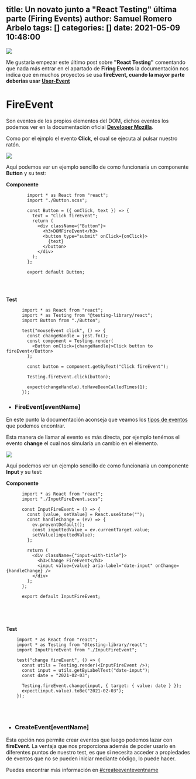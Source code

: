 title: Un novato junto a "React Testing" última parte (Firing Events)
author: Samuel Romero Arbelo
tags: []
categories: []
date: 2021-05-09 10:48:00
---
![](https://i.imgur.com/StMOQvK.png)


Me gustaría empezar este último post sobre **"React Testing"** comentando que nada más entrar en el apartado de **Firing Events** la documentación nos indica que en muchos proyectos se usa **fireEvent, cuando la mayor parte deberias usar** **[User-Event](https://testing-library.com/docs/ecosystem-user-event/)**


 # FireEvent

Son eventos de los propios elementos del DOM, dichos eventos los podemos ver en la documentación oficial **[Developer Mozilla](https://developer.mozilla.org/es/docs/Web/API)**.

Como por el ejmplo el evento **Click**, el cual se ejecuta al pulsar nuestro ratón. 


![](https://i.imgur.com/822ydEe.gif)

Aquí podemos ver un ejemplo sencillo de como funcionaría un componente **Button** y su test:

**Componente**
   
```
        import * as React from "react";
        import "./Button.scss";

        const Button = ({ onClick, text }) => {
          text = "Click fireEvent";
          return (
            <div className={"Button"}>
              <h3>DOMFireEvent</h3>
              <button type="submit" onClick={onClick}>
                {text}
              </button>
            </div>
          );
        };

        export default Button;


```

<br/>

 **Test**

  ```
        import * as React from "react";
        import * as Testing from "@testing-library/react";
        import Button from "./Button";  

        test("mouseEvent click", () => {
          const changeHandle = jest.fn();
          const component = Testing.render(
            <Button onClick={changeHandle}>Click button to fireEvent</Button>
          );

          const button = component.getByText("Click fireEvent");

          Testing.fireEvent.click(button);

          expect(changeHandle).toHaveBeenCalledTimes(1);
        });
  ```



* ### FireEvent[eventName]

En este punto la documentación aconseja  que veamos los [tipos de eventos](https://github.com/testing-library/dom-testing-library/blob/master/src/event-map.js) que podemos encontrar.

Esta manera de llamar al evento es más directa, por ejemplo tenémos el evento **change** el cual nos simularía un cambio en el elemento.

![](https://i.imgur.com/Dg3jK8L.gif)

Aquí podemos ver un ejemplo sencillo de como funcionaría un componente **Input** y su test:


**Componente**
       
   
```
      import * as React from "react";
      import "./InputFireEvent.scss";

      const InputFireEvent = () => {
        const [value, setValue] = React.useState("");
        const handleChange = (ev) => {
          ev.preventDefault();
          const inputtedValue = ev.currentTarget.value;
          setValue(inputtedValue);
        };

        return (
          <div className={"input-with-title"}>
            <h3>Change FireEvent</h3>
            <input value={value} aria-label="date-input" onChange={handleChange} />
          </div>
        );
      };

      export default InputFireEvent;



```

<br/>

 **Test**

  ```
      import * as React from "react";
      import * as Testing from "@testing-library/react";
      import InputFireEvent from "./InputFireEvent";

      test("change fireEvent", () => {
        const utils = Testing.render(<InputFireEvent />);
        const input = utils.getByLabelText("date-input");
        const date = "2021-02-03";

        Testing.fireEvent.change(input, { target: { value: date } });
        expect(input.value).toBe("2021-02-03");
      });


  ```

<br/>

* ### CreateEvent[eventName]

Esta opción nos permite crear eventos que luego podemos lazar con **fireEvent**. La ventaja que nos proporciona además de poder usarlo en diferentes puntos de nuestro test, es que si necesita acceder a propiedades de eventos que no se pueden iniciar mediante código, lo puede hacer. 

Puedes encontrar más información en [#createeventeventname](https://testing-library.com/docs/dom-testing-library/api-events/#createeventeventname)